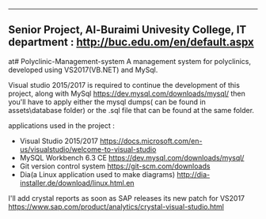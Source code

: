 ------------------------------------------------------------------------------------------
Senior Project,
Al-Buraimi Univesity College, IT department : http://buc.edu.om/en/default.aspx
------------------------------------------------------------------------------------------
at# Polyclinic-Management-system
A management system for polyclinics, developed using VS2017(VB.NET) and MySql.

Visual studio 2015/2017 is required to continue the development of this project, along with MySql https://dev.mysql.com/downloads/mysql/
then you'll have to apply either the mysql dumps( can be found in assets\database folder) or the .sql file that can be found at the same folder.

applications used in the project :
* Visual Studio 2015/2017 https://docs.microsoft.com/en-us/visualstudio/welcome-to-visual-studio
* MySQL Workbench 6.3 CE https://dev.mysql.com/downloads/mysql/
* Git version control system https://git-scm.com/downloads
* Dia(a Linux application used to make diagrams) http://dia-installer.de/download/linux.html.en

I'll add crystal reports as soon as SAP releases its new patch for VS2017 https://www.sap.com/product/analytics/crystal-visual-studio.html
